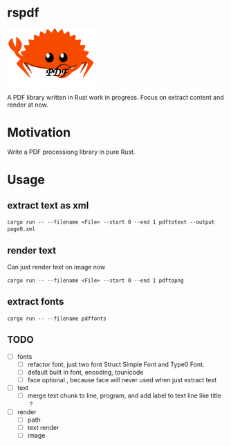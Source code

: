 # rspdf

<img src="./doc/images/rspdf.png" alt="rspdf" style="width:40%;" />

A PDF library written in Rust work in progress. Focus on extract content and render at now.

# Motivation
Write a PDF processiong library in pure Rust.

# Usage

## extract text as xml

```
cargo run -- --filename <File> --start 0 --end 1 pdftotext --output page0.xml 
```

## render text
Can just render text on image now

```
cargo run -- --filename <File> --start 0 --end 1 pdftopng 
```

## extract  fonts
```
cargo run -- --filename pdffonts
```


## TODO
- [ ] fonts
  - [ ] refactor font, just two font Struct Simple Font and Type0 Font.
  - [ ] default built in font, encoding, tounicode
  - [ ] face optional , because face will never used when just extract text

- [ ] text
  - [ ] merge text chunk to line, program, and add label to text line like title ？

- [ ] render
  - [ ] path
  - [ ] text render
  - [ ] image
